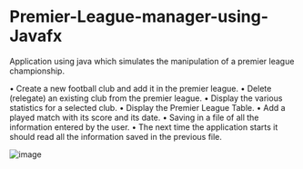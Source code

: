# Premier-League-manager-using-Javafx

Application using java which simulates the manipulation of a premier league championship.

• Create a new football club and add it in the premier league.
• Delete (relegate) an existing club from the premier league.
• Display the various statistics for a selected club.
• Display the Premier League Table.
• Add a played match with its score and its date.
• Saving in a file of all the information entered by the user.
• The next time the application starts it should read all the information saved in the previous file.

![image](https://user-images.githubusercontent.com/61136235/227957864-8347aeb3-1441-4cd5-9491-26fb477d1826.png)
